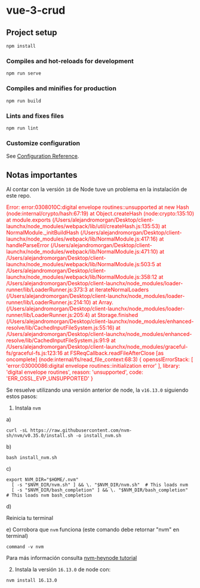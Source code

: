 # vue-3-crud

## Project setup
```
npm install
```

### Compiles and hot-reloads for development
```
npm run serve
```

### Compiles and minifies for production
```
npm run build
```

### Lints and fixes files
```
npm run lint
```

### Customize configuration
See [Configuration Reference](https://cli.vuejs.org/config/).


## Notas importantes

Al contar con la versión `18` de Node tuve un problema en la instalación de este repo.

<p style="color:red">
    Error: error:0308010C:digital envelope routines::unsupported
    at new Hash (node:internal/crypto/hash:67:19)
    at Object.createHash (node:crypto:135:10)
    at module.exports (/Users/alejandromorgan/Desktop/client-launchx/node_modules/webpack/lib/util/createHash.js:135:53)
    at NormalModule._initBuildHash (/Users/alejandromorgan/Desktop/client-launchx/node_modules/webpack/lib/NormalModule.js:417:16)
    at handleParseError (/Users/alejandromorgan/Desktop/client-launchx/node_modules/webpack/lib/NormalModule.js:471:10)
    at /Users/alejandromorgan/Desktop/client-launchx/node_modules/webpack/lib/NormalModule.js:503:5
    at /Users/alejandromorgan/Desktop/client-launchx/node_modules/webpack/lib/NormalModule.js:358:12
    at /Users/alejandromorgan/Desktop/client-launchx/node_modules/loader-runner/lib/LoaderRunner.js:373:3
    at iterateNormalLoaders (/Users/alejandromorgan/Desktop/client-launchx/node_modules/loader-runner/lib/LoaderRunner.js:214:10)
    at Array.<anonymous> (/Users/alejandromorgan/Desktop/client-launchx/node_modules/loader-runner/lib/LoaderRunner.js:205:4)
    at Storage.finished (/Users/alejandromorgan/Desktop/client-launchx/node_modules/enhanced-resolve/lib/CachedInputFileSystem.js:55:16)
    at /Users/alejandromorgan/Desktop/client-launchx/node_modules/enhanced-resolve/lib/CachedInputFileSystem.js:91:9
    at /Users/alejandromorgan/Desktop/client-launchx/node_modules/graceful-fs/graceful-fs.js:123:16
    at FSReqCallback.readFileAfterClose [as oncomplete] (node:internal/fs/read_file_context:68:3) {
  opensslErrorStack: [ 'error:03000086:digital envelope routines::initialization error' ],
  library: 'digital envelope routines',
  reason: 'unsupported',
  code: 'ERR_OSSL_EVP_UNSUPPORTED'
}
</p>

Se resuelve utilizando una versión anterior de node, la `v16.13.0` siguiendo estos pasos:

1. Instala `nvm`

a)
```
curl -sL https://raw.githubusercontent.com/nvm-sh/nvm/v0.35.0/install.sh -o install_nvm.sh
```
b)
```
bash install_nvm.sh
```
c)
```
export NVM_DIR="$HOME/.nvm"
  [ -s "$NVM_DIR/nvm.sh" ] && \. "$NVM_DIR/nvm.sh"  # This loads nvm
  [ -s "$NVM_DIR/bash_completion" ] && \. "$NVM_DIR/bash_completion"  # This loads nvm bash_completion
```
d)

Reinicia tu terminal

e) Corrobora que `nvm` funciona (este comando debe retornar "nvm" en terminal)
```
command -v nvm
```

Para más información consulta [nvm-heynode tutorial](https://heynode.com/tutorial/install-nodejs-locally-nvm/)


2. Instala la versión `16.13.0` de node con:

```
nvm install 16.13.0
```